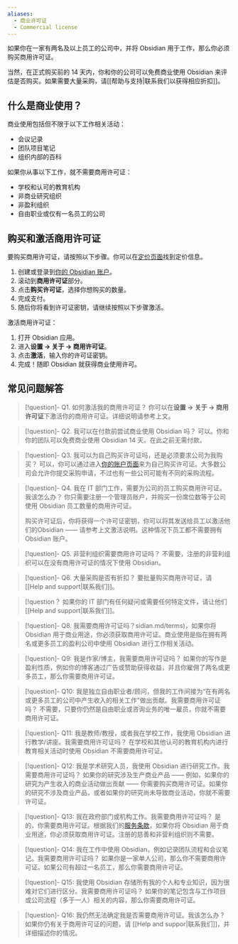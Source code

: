 ```yaml
---
aliases:
  - 商业许可证
  - Commercial license
---
```


如果你在一家有两名及以上员工的公司中，并将 Obsidian 用于工作，那么你必须购买商用许可证。

当然，在正式购买前的 14 天内，你和你的公司可以免费商业使用 Obsidian 来评估是否购买。如果需要大量采购，请[[帮助与支持|联系我们以获得相应折扣]]。

## 什么是商业使用？

商业使用包括但不限于以下工作相关活动：

- 会议记录
- 团队项目笔记
- 组织内部的百科

如果你从事以下工作，就不需要商用许可证：

- 学校和认可的教育机构
- 非商业研究组织
- 非盈利组织
- 自由职业或仅有一名员工的公司

## 购买和激活商用许可证

要购买商用许可证，请按照以下步骤。你可以在[定价页面](https://obsidian.md/pricing)找到定价信息。

1. 创建或登录到[你的 Obsidian 账户](https://obsidian.md/account)。
2. 滚动到**商用许可证**部分。
3. 点击**购买许可证**，选择你想购买的数量。
4. 完成支付。
5. 随后你将看到许可证密钥，请继续按照以下步骤激活。

激活商用许可证：

1. 打开 Obsidian 应用。
2. 进入**设置 → 关于 → 商用许可证**。
3. 点击**激活**，输入你的许可证密钥。
4. 完成！随即 Obsidian 就获得商业使用许可。

## 常见问题解答

> [!question]- Q1. 如何激活我的商用许可证？
> 你可以在**设置 → 关于 → 商用许可证**下激活你的商用许可证。详细说明请参考上文。

> [!question]- Q2. 我可以在付款前尝试商业使用 Obsidian 吗？
> 可以。你和你的团队可以免费商业使用 Obsidian 14 天。在此之前无需付款。

> [!question]- Q3. 我可以为自己购买许可证吗，还是必须要求公司为我购买？
> 可以，你可以通过进入[你的账户页面](https://obsidian.md/account)来为自己购买许可证。大多数公司会允许你提交采购申请，不过也有一些公司可能有不同的采购流程。

> [!question]- Q4. 我在 IT 部门工作，需要为公司的员工购买商用许可证。我该怎么办？
> 你只需要注册一个管理员账户，并购买一份席位数等于公司使用 Obsidian 员工数量的商用许可证。
> 
> 购买许可证后，你将获得一个许可证密钥，你可以将其发送给员工以激活他们的Obsidian —— 请参考上文激活说明。这种情况下员工都不需要拥有 Obsidian 账户。

> [!question]- Q5. 非营利组织需要商用许可证吗？
> 不需要，注册的非营利组织可以在没有商用许可证的情况下使用 Obsidian。

> [!question]- Q6. 大量采购是否有折扣？
> 要批量购买商用许可证，请 [[Help and support|联系我们]]。

> [!question[](帮助与支持.md)？
> 如果你的 IT 部门有任何疑问或需要任何特定文件，请让他们 [[Help and support|联系我们]]。

> [!question]- Q8. 我需要商用许可证吗？[](帮助与支持.md)sidian.md/terms)，如果你将 Obsidian 用于商业用途，你必须获取商用许可证。商业使用是指在拥有两名或更多员工的盈利公司中使用 Obsidian 进行工作相关活动。

> [!question]- Q9: 我是作家/博主，我需要商用许可证吗？
> 如果你的写作是盈利性质，例如你的博客通过广告或赞助获得收益，并且你雇佣了两名或更多员工，那么你需要商用许可证。

> [!question]- Q10: 我是独立自由职业者/顾问，但我的工作间接为“在有两名或更多员工的公司中产生收入的相关工作”做出贡献。我需要商用许可证吗？
> 不需要，只要你仍然是自由职业或咨询业务的唯一雇员，你就不需要商用许可证。

> [!question]- Q11: 我是教师/教授，或者我在学校工作，我使用 Obsidian 进行教学/讲座。我需要商用许可证吗？
> 在学校和其他认可的教育机构内进行教育相关活动时使用 Obsidian 不需要商用许可证。

> [!question]- Q12: 我是学术研究人员，我使用 Obsidian 进行研究工作。我需要商用许可证吗？
> 如果你的研究涉及生产商业产品 —— 例如，如果你的研究为产生收入的商业活动做出贡献 —— 你需要购买商用许可证。如果你的研究不涉及商业产品，或者如果你的研究尚未导致商业活动，你就不需要许可证。

> [!question]- Q13: 我在政府部门或机构工作。我需要商用许可证吗？
> 是的，你需要商用许可证。根据我们的[服务条款](https://obsidian.md/terms)，如果你将 Obsidian 用于商业用途，你必须获取商用许可证。注册的慈善和非营利组织则不需要。

> [!question]- Q14: 我在工作中使用 Obsidian，例如记录团队流程和会议笔记。我需要商用许可证吗？
> 如果你是一家单人公司，那么你不需要商用许可证。如果公司有超过一名员工，那么你需要商用许可证。

> [!question]- Q15: 我使用 Obsidian 存储所有我的个人和专业知识，因为很难对它们进行区分。我需要商用许可证吗？
> 如果你的笔记包含与工作项目或公司流程（多于一人）相关的内容，那么你需要商用许可证。

> [!question]- Q16: 我仍然无法确定我是否需要商用许可证。我该怎么办？
> 如果你仍有关于商用许可证的问题，请 [[Help and suppor|联系我们]]，并详细描述你的情况。